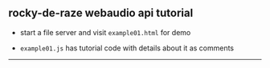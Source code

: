 
## rocky-de-raze webaudio api tutorial

* start a file server and visit `example01.html` for demo

* `example01.js` has tutorial code with details about it as comments

---
